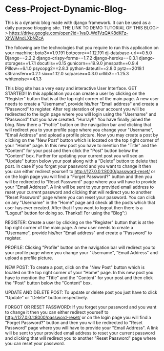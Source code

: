 # Cess-Project-Dynamic-Blog-
This is a dynamic blog made with django framework. It can be used as a daily purpose blogging site. 
THE LINK TO DEMO TUTORIAL OF THIS BLOG:-> https://drive.google.com/open?id=1vaO_Wd1VzQAK8dKFz-XhWiMndLXbNZcA

The following are the technologies that you require  to run this application on your machine:
boto3==1.9.191
botocore==1.12.191
dj-database-url==0.5.0
Django==2.2.2
django-crispy-forms==1.7.2
django-heroku==0.3.1
django-storages==1.7.1
docutils==0.15
gunicorn==19.9.0
jmespath==0.9.4
Pillow==6.1.0
psycopg2==2.8.3
python-dateutil==2.8.0
pytz==2019.1
s3transfer==0.2.1
six==1.12.0
sqlparse==0.3.0
urllib3==1.25.3
whitenoise==4.1.3

This blog site has a very easy and interactive User Interface.
GET STARTED!!
In this application you can create a user by clicking on the "Register" button that is at the top right corner of the main page. A new user needs to create a "Username", provide his/her "Email address" and create a "Password" to register. After registeration of your account you will be redirected to the login page where you will login using the "Username" and "Password" that you have created. "Hurray!!" You have finally joined the blog. Now there a "Profile" button on the navigation bar and clicking that will redirect you to your profile page where you change your "Username", "Email Address" and upload a profile picture. Now you may create a post by clicking on the "New Post" button which is located on the top right corner of your "Home" page. In this new post you have to mention the "Title" and the "Content" for your post and then click the "Post" button below the "Content" box. Further for updating your current post you will see an "Update" button below your post along with a "Delete" button to delete that post. In case if you forget your password and you want to change it then you can either redirect yourself to http://127.0.0.1:8000/password-reset/ or on the login page you will find a "Forget Password?" button and then you will be redirected to "Reset Password" page where you will have to provide your "Email Address". A link will be sent to your provided email address to reset your current password  and clicking that will redirect you to another "Reset Password" page where you can reset your password. You can click on any "Username" in the "Home" page and check all the posts which that user has ever created. After that if you want to logout then there is a "Logout" button for doing so.
Thanks!! For using the "Blog":)

REGISTER: 
Create a user by clicking on the "Register" button that is at the top right corner of the main page. A new user needs to create a "Username", provide his/her "Email address" and create a "Password" to register.


PROFILE:
Clicking "Profile" button on the navigation bar will redirect you to your profile page where you change your "Username", "Email Address" and upload a profile picture.

NEW POST:
To create a post, click on the "New Post" button which is located on the top right corner of your "Home" page. In this new post you have to mention the "Title" and the "Content" for your post and then click the "Post" button below the "Content" box.

UPDATE AND DELETE POST:
To update or delete post you just have to click "Update" or "Delete" button respectively.

FORGOT OR RESET PASSWORD:
If you forget your password and you want to change it then you can either redirect yourself to http://127.0.0.1:8000/password-reset/ or on the login page you will find a "Forget Password?" button and then you will be redirected to "Reset Password" page where you will have to provide your "Email Address". A link will be sent to your provided email address to reset your current password  and clicking that will redirect you to another "Reset Password" page where you can reset your password.
